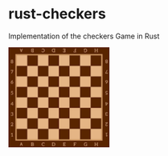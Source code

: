 # rust-checkers
Implementation of the checkers Game in Rust

<img src="https://raw.githubusercontent.com/AvraamMavridis/rust-checkers/master/board.png" height="200" />
